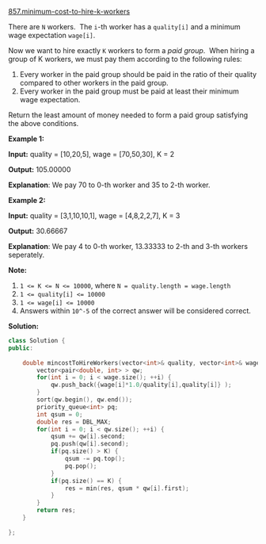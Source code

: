 [857.minimum-cost-to-hire-k-workers](https://leetcode.com/problems/minimum-cost-to-hire-k-workers/)  

There are `N` workers.  The `i`\-th worker has a `quality[i]` and a minimum wage expectation `wage[i]`.

Now we want to hire exactly `K` workers to form a _paid group_.  When hiring a group of K workers, we must pay them according to the following rules:

1.  Every worker in the paid group should be paid in the ratio of their quality compared to other workers in the paid group.
2.  Every worker in the paid group must be paid at least their minimum wage expectation.

Return the least amount of money needed to form a paid group satisfying the above conditions.

**Example 1:**

  
**Input:** quality = \[10,20,5\], wage = \[70,50,30\], K = 2
  
**Output:** 105.00000
  
**Explanation**: We pay 70 to 0-th worker and 35 to 2-th worker.
  

**Example 2:**

  
**Input:** quality = \[3,1,10,10,1\], wage = \[4,8,2,2,7\], K = 3
  
**Output:** 30.66667
  
**Explanation**: We pay 4 to 0-th worker, 13.33333 to 2-th and 3-th workers seperately. 
  

**Note:**

1.  `1 <= K <= N <= 10000`, where `N = quality.length = wage.length`
2.  `1 <= quality[i] <= 10000`
3.  `1 <= wage[i] <= 10000`
4.  Answers within `10^-5` of the correct answer will be considered correct.  



**Solution:**  

```cpp
class Solution {
public:
    
    double mincostToHireWorkers(vector<int>& quality, vector<int>& wage, int K) {
        vector<pair<double, int> > qw;
        for(int i = 0; i < wage.size(); ++i) {
            qw.push_back({wage[i]*1.0/quality[i],quality[i]} );
        }
        sort(qw.begin(), qw.end());
        priority_queue<int> pq;
        int qsum = 0;
        double res = DBL_MAX;
        for(int i = 0; i < qw.size(); ++i) {
            qsum += qw[i].second;
            pq.push(qw[i].second);
            if(pq.size() > K) {
                qsum -= pq.top();
                pq.pop();
            }
            if(pq.size() == K) {
                res = min(res, qsum * qw[i].first);
            }
        } 
        return res;
    }
    
};
```
      